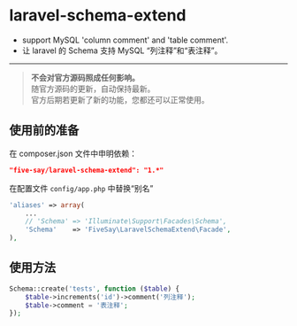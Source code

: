 laravel-schema-extend
=====================

- support MySQL 'column comment' and 'table comment'.
- 让 laravel 的 Schema 支持 MySQL “列注释”和“表注释”。

---

> **不会对官方源码照成任何影响。**  
> 随官方源码的更新，自动保持最新。  
> 官方后期若更新了新的功能，您都还可以正常使用。


## 使用前的准备

在 composer.json 文件中申明依赖：

```json
"five-say/laravel-schema-extend": "1.*"
```

在配置文件 `config/app.php` 中替换“别名”

```php
'aliases' => array(
    ...
    // 'Schema' => 'Illuminate\Support\Facades\Schema',
    'Schema'    => 'FiveSay\LaravelSchemaExtend\Facade',
),
```

## 使用方法

```php
Schema::create('tests', function ($table) {
    $table->increments('id')->comment('列注释');
    $table->comment = '表注释';
});
```
